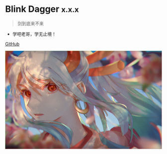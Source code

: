 
# Blink Dagger <small>x.x.x</small>

> 剑到底来不来

- 学吧老哥，学无止境！

[GitHub](https://github.com/Sentinel-22/concurrent)

![](_media/bg.jpg)

